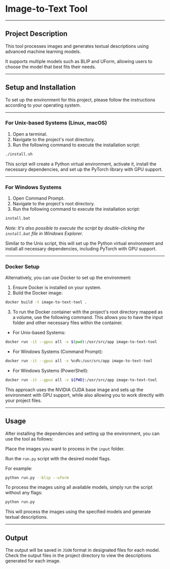 # Image-to-Text Tool

---

## Project Description

This tool processes images and generates textual descriptions using advanced machine learning models. 

It supports multiple models such as BLIP and UForm, allowing users to choose the model that best fits their needs.

---

## Setup and Installation

To set up the environment for this project, please follow the instructions according to your operating system.

---

### For Unix-based Systems (Linux, macOS)

1. Open a terminal.
2. Navigate to the project's root directory.
3. Run the following command to execute the installation script:

```bash
./install.sh
```

This script will create a Python virtual environment, activate it, install the necessary dependencies, and set up the PyTorch library with GPU support.

---

### For Windows Systems

1. Open Command Prompt.
2. Navigate to the project's root directory.
3. Run the following command to execute the installation script:

```bash
install.bat
```

_Note: It's also possible to execute the script by double-clicking the `install.bat` file in Windows Explorer._

Similar to the Unix script, this will set up the Python virtual environment and install all necessary dependencies, including PyTorch with GPU support.

---

### Docker Setup

Alternatively, you can use Docker to set up the environment:

1. Ensure Docker is installed on your system.
2. Build the Docker image:

```bash
docker build -t image-to-text-tool .
```

3. To run the Docker container with the project's root directory mapped as a volume, use the following command. This allows you to have the input folder and other necessary files within the container.

- For Unix-based Systems:

```bash
docker run -it --gpus all -v $(pwd):/usr/src/app image-to-text-tool
```

- For Windows Systems (Command Prompt):

```bash
docker run -it --gpus all -v %cd%:/usr/src/app image-to-text-tool
```

- For Windows Systems (PowerShell):

```bash
docker run -it --gpus all -v ${PWD}:/usr/src/app image-to-text-tool
```

This approach uses the NVIDIA CUDA base image and sets up the environment with GPU support, while also allowing you to work directly with your project files.

---

## Usage

After installing the dependencies and setting up the environment, you can use the tool as follows:

Place the images you want to process in the `input` folder.

Run the `run.py` script with the desired model flags. 

For example:

```bash
python run.py --blip --uform
```

To process the images using all available models, simply run the script without any flags:

```bash
python run.py
```

This will process the images using the specified models and generate textual descriptions.

---

## Output

The output will be saved in `JSON` format in designated files for each model. Check the output files in the project directory to view the descriptions generated for each image.
